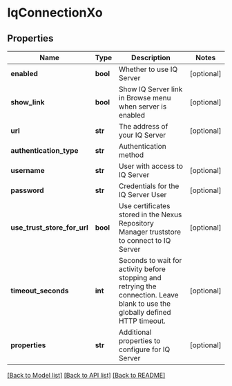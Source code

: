 # IqConnectionXo

## Properties

| Name                        | Type     | Description                                                                                                                     | Notes      |
| --------------------------- | -------- | ------------------------------------------------------------------------------------------------------------------------------- | ---------- |
| **enabled**                 | **bool** | Whether to use IQ Server                                                                                                        | [optional] |
| **show_link**               | **bool** | Show IQ Server link in Browse menu when server is enabled                                                                       | [optional] |
| **url**                     | **str**  | The address of your IQ Server                                                                                                   | [optional] |
| **authentication_type**     | **str**  | Authentication method                                                                                                           |
| **username**                | **str**  | User with access to IQ Server                                                                                                   | [optional] |
| **password**                | **str**  | Credentials for the IQ Server User                                                                                              | [optional] |
| **use_trust_store_for_url** | **bool** | Use certificates stored in the Nexus Repository Manager truststore to connect to IQ Server                                      | [optional] |
| **timeout_seconds**         | **int**  | Seconds to wait for activity before stopping and retrying the connection. Leave blank to use the globally defined HTTP timeout. | [optional] |
| **properties**              | **str**  | Additional properties to configure for IQ Server                                                                                | [optional] |

[[Back to Model list]](../README.md#documentation-for-models) [[Back to API list]](../README.md#documentation-for-api-endpoints) [[Back to README]](../README.md)
